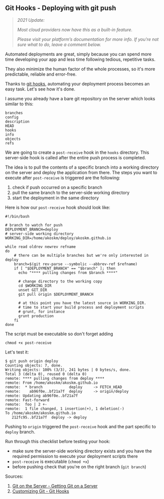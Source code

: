 ## Git Hooks - Deploying with git push


> *2021 Update:*
>
> *Most cloud providers now have this as a built-in feature.*
>
> *Please visit your platform’s documentation for more info. If you're not sure what to do, leave a comment below.*

Automated deployments are great, simply because you can spend more time developing your app and less time following tedious, repetitive tasks.

They also minimize the human factor of the whole processes, so it's more predictable, reliable and error-free.

Thanks to [git hooks](https://git-scm.com/book/en/v2/Customizing-Git-Git-Hooks), automating your deployment process becomes an easy task. Let's see how it's done.

I assume you already have a bare git repository on the server which looks similar to this:

```
branches
config
description
HEAD
hooks
info
objects
refs
```

We are going to create a `post-receive` hook in the `hooks` directory. This server-side hook is called after the entire push process is completed.

The idea is to pull the contents of a specific branch into a working directory on the server and deploy the application from there. The steps you want to execute after `post-receive` is triggered are the following:

1. check if push occurred on a specific branch
2. pull the same branch to the server-side working directory
3. start the deployment in the same directory

Here is how our `post-receive` hook should look like:

```
#!/bin/bash

# branch to watch for push
DEPLOYMENT_BRANCH=deploy
# server-side working directory
WORKING_DIR=/home/akoskm/deploy/akoskm.github.io

while read oldrev newrev refname
do
    # there can be multiple branches but we're only interested in deploy
    branch=$(git rev-parse --symbolic --abbrev-ref $refname)
    if [ "$DEPLOYMENT_BRANCH" == "$branch" ]; then
      echo "**** pulling changes from $branch ****"

      # change directory to the working copy
      cd $WORKING_DIR
      unset GIT_DIR
      git pull origin $DEPLOYMENT_BRANCH

      # at this point you have the latest source in WORKING_DIR.
      # time to start your build process and deployment scripts
      # grunt, for instance
      grunt production
    fi
done
```

The script must be executable so don't forget adding

```
chmod +x post-receive
```

Let's test it:

```
$ git push origin deploy
Counting objects: 7, done.
Writing objects: 100% (3/3), 241 bytes | 0 bytes/s, done.
Total 3 (delta 0), reused 0 (delta 0)
remote: **** pulling changes from deploy ****
remote: From /home/akoskm/akoskm.github.io
remote:  * branch            deploy     -> FETCH_HEAD
remote:    ab96f0e..bf21a7f  deploy     -> origin/deploy
remote: Updating ab96f0e..bf21a7f
remote: Fast-forward
remote:  foo | 2 +-
remote:  1 file changed, 1 insertion(+), 1 deletion(-)
To /home/akoskm/akoskm.github.io
   212fc95..bf21a7f  deploy -> deploy
```

Pushing to `origin` triggered the `post-receive` hook and the part specific to `deploy` branch.

Run through this checklist before testing your hook:

+ make sure the server-side working directory exists and you have the required permission to execute your deployment scripts there
+ `post-receive` is executable (`chmod +x`)
+ before pushing check that you're on the right branch (`git branch`)

Sources:

1. [Git on the Server - Getting Git on a Server](https://git-scm.com/book/en/v2/Git-on-the-Server-Getting-Git-on-a-Server)
2. [Customizing Git - Git Hooks](https://git-scm.com/book/en/v2/Customizing-Git-Git-Hooks)
